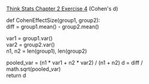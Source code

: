 [Think Stats Chapter 2 Exercise 4](http://greenteapress.com/thinkstats2/html/thinkstats2003.html#toc24) (Cohen's d)

>>

def CohenEffectSize(group1, group2):  
  diff = group1.mean() - group2.mean()  

  var1 = group1.var()  
  var2 = group2.var()  
  n1, n2 = len(group1), len(group2)  

  pooled_var = (n1 * var1 + n2 * var2) / (n1 + n2)
  d = diff / math.sqrt(pooled_var)  
  return d  
